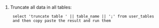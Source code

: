 1. Truncate all data in all tables:   

        select 'truncate table ' || table_name || ';' from user_tables
        and then copy paste the result and run them
